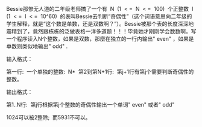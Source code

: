 Bessie那惨无人道的二年级老师搞了一个有  N  (1  < =  N  < =  100)  个正整数  I  (1  < =  I  < =  10^60)  的表叫Bessie去判断“奇偶性”（这个词语意思向二年级的学生解释，就是“这个数是单数，还是双数啊？”）。Bessie被那个表的长度深深地震精到了，竟然跟栋栋的泛做表格一洋多道题！！！毕竟她才刚刚学会数数啊。写一个程序读入N个整数，如果是双数，那麼在独立的一行内输出" even" ，如果是单数则类似地输出" odd" .

输入格式：

第一行:  一个单独的整数:  N*  第2到第N+1行:  第j+1行有第j个需要判断奇偶性的整数。

输出格式：

第1..N行:  第j行根据第j个整数的奇偶性输出一个单词" even" 或者" odd"

1024可以被2整除;  而5931不可以。
